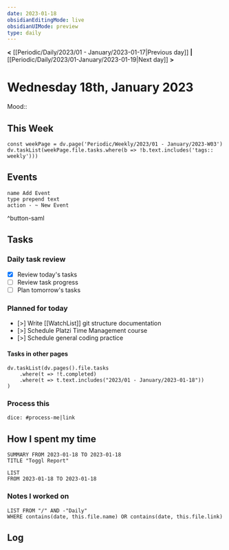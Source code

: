 ```yaml
---
date: 2023-01-18
obsidianEditingMode: live
obsidianUIMode: preview
type: daily
---
```


**<** [[Periodic/Daily/2023/01 - January/2023-01-17|Previous day]] **|** [[Periodic/Daily/2023/01-January/2023-01-19|Next day]] **>**

# Wednesday 18th, January 2023

Mood:: 

## This Week

```dataviewjs
const weekPage = dv.page('Periodic/Weekly/2023/01 - January/2023-W03')
dv.taskList(weekPage.file.tasks.where(b => !b.text.includes('tags:: weekly')))
```

## Events
```button
name Add Event
type prepend text
action - ~ New Event
```
^button-saml

## Tasks

### Daily task review
- [x] Review today's tasks
- [ ] Review task progress
- [ ] Plan tomorrow's tasks

### Planned for today
- [>] Write [[WatchList]] git structure documentation
- [>] Schedule Platzi Time Management course
- [>] Schedule general coding practice

#### Tasks in other pages
```dataviewjs
dv.taskList(dv.pages().file.tasks
	.where(t => !t.completed)
	.where(t => t.text.includes("2023/01 - January/2023-01-18"))
)
```

### Process this
`dice: #process-me|link`

## How I spent my time

```toggl
SUMMARY FROM 2023-01-18 TO 2023-01-18
TITLE "Toggl Report"
```

```toggl
LIST
FROM 2023-01-18 TO 2023-01-18
```

### Notes I worked on

```dataview
LIST FROM "/" AND -"Daily"
WHERE contains(date, this.file.name) OR contains(date, this.file.link)
```

## Log
